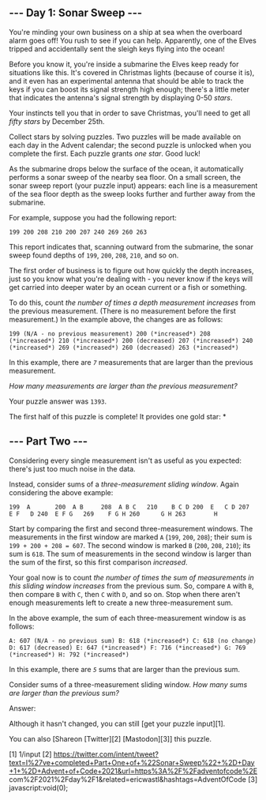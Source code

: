 
## --- Day 1: Sonar Sweep ---

You're minding your own business on a ship at sea when the overboard alarm goes off! You rush to see if you can help. Apparently, one of the Elves tripped
and accidentally sent the sleigh keys flying into the ocean!

Before you know it, you're inside a submarine the Elves keep ready for situations like this. It's covered in Christmas lights (because of course it is), and
it even has an experimental antenna that should be able to track the keys if you can boost its signal strength high enough; there's a little meter that
indicates the antenna's signal strength by displaying 0-50 *stars*.

Your instincts tell you that in order to save Christmas, you'll need to get all *fifty stars* by December 25th.

Collect stars by solving puzzles. Two puzzles will be made available on each day in the Advent calendar; the second puzzle is unlocked when you complete the
first. Each puzzle grants *one star*. Good luck!

As the submarine drops below the surface of the ocean, it automatically performs a sonar sweep of the nearby sea floor. On a small screen, the sonar sweep
report (your puzzle input) appears: each line is a measurement of the sea floor depth as the sweep looks further and further away from the submarine.

For example, suppose you had the following report:

`199
200
208
210
200
207
240
269
260
263
`

This report indicates that, scanning outward from the submarine, the sonar sweep found depths of `199`, `200`, `208`, `210`, and so on.

The first order of business is to figure out how quickly the depth increases, just so you know what you're dealing with - you never know if the keys will
get carried into deeper water by an ocean current or a fish or something.

To do this, count *the number of times a depth measurement increases* from the previous measurement. (There is no measurement before the first measurement.)
In the example above, the changes are as follows:

`199 (N/A - no previous measurement)
200 (*increased*)
208 (*increased*)
210 (*increased*)
200 (decreased)
207 (*increased*)
240 (*increased*)
269 (*increased*)
260 (decreased)
263 (*increased*)
`

In this example, there are *`7`* measurements that are larger than the previous measurement.

*How many measurements are larger than the previous measurement?*

Your puzzle answer was `1393`.

The first half of this puzzle is complete! It provides one gold star: *

## --- Part Two ---

Considering every single measurement isn't as useful as you expected: there's just too much noise in the data.

Instead, consider sums of a *three-measurement sliding window*. Again considering the above example:

`199  A      
200  A B    
208  A B C  
210    B C D
200  E   C D
207  E F   D
240  E F G  
269    F G H
260      G H
263        H
`

Start by comparing the first and second three-measurement windows. The measurements in the first window are marked `A` (`199`, `200`, `208`); their sum is
`199 + 200 + 208 = 607`. The second window is marked `B` (`200`, `208`, `210`); its sum is `618`. The sum of measurements in the second window is larger
than the sum of the first, so this first comparison *increased*.

Your goal now is to count *the number of times the sum of measurements in this sliding window increases* from the previous sum. So, compare `A` with `B`,
then compare `B` with `C`, then `C` with `D`, and so on. Stop when there aren't enough measurements left to create a new three-measurement sum.

In the above example, the sum of each three-measurement window is as follows:

`A: 607 (N/A - no previous sum)
B: 618 (*increased*)
C: 618 (no change)
D: 617 (decreased)
E: 647 (*increased*)
F: 716 (*increased*)
G: 769 (*increased*)
H: 792 (*increased*)
`

In this example, there are *`5`* sums that are larger than the previous sum.

Consider sums of a three-measurement sliding window. *How many sums are larger than the previous sum?*

Answer:

Although it hasn't changed, you can still [get your puzzle input][1].

You can also [Shareon [Twitter][2] [Mastodon][3]] this puzzle.

[1] 1/input
[2] https://twitter.com/intent/tweet?text=I%27ve+completed+Part+One+of+%22Sonar+Sweep%22+%2D+Day+1+%2D+Advent+of+Code+2021&url=https%3A%2F%2Fadventofcode%2E
com%2F2021%2Fday%2F1&related=ericwastl&hashtags=AdventOfCode
[3] javascript:void(0);

